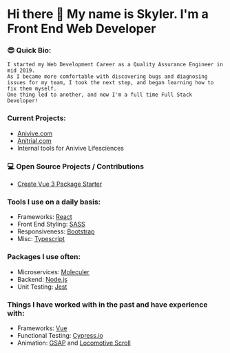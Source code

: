 # Hi there 👋 My name is Skyler. I'm a Front End Web Developer


### 😎 Quick Bio:
```
I started my Web Development Career as a Quality Assurance Engineer in mid 2019.
As I became more comfortable with discovering bugs and diagnosing issues for my team, I took the next step, and began learning how to fix them myself.
One thing led to another, and now I'm a full time Full Stack Developer!
```

### Current Projects:
- [Anivive.com](https://www.anivive.com)
- [Anitrial.com](https://www.anitrial.com)
- Internal tools for Anivive Lifesciences

### :computer: Open Source Projects / Contributions
- [Create Vue 3 Package Starter](https://github.com/Anivive/create-vue3-package)

### Tools I use on a daily basis:
- Frameworks: [React](https://react.dev/)
- Front End Styling: [SASS](https://sass-lang.com/)
- Responsiveness: [Bootstrap](https://getbootstrap.com/)
- Misc: [Typescript](https://www.typescriptlang.org/)

### Packages I use often:
- Microservices: [Moleculer](https://moleculer.services/)
- Backend: [Node.js](https://nodejs.org/en)
- Unit Testing: [Jest](https://jestjs.io/)

### Things I have worked with in the past and have experience with:
- Frameworks: [Vue](https://locomotivemtl.github.io/locomotive-scroll/)
- Functional Testing: [Cypress.io](https://www.cypress.io/)
- Animation: [GSAP](https://greensock.com/gsap/) and [Locomotive Scroll](https://locomotivemtl.github.io/locomotive-scroll/)
